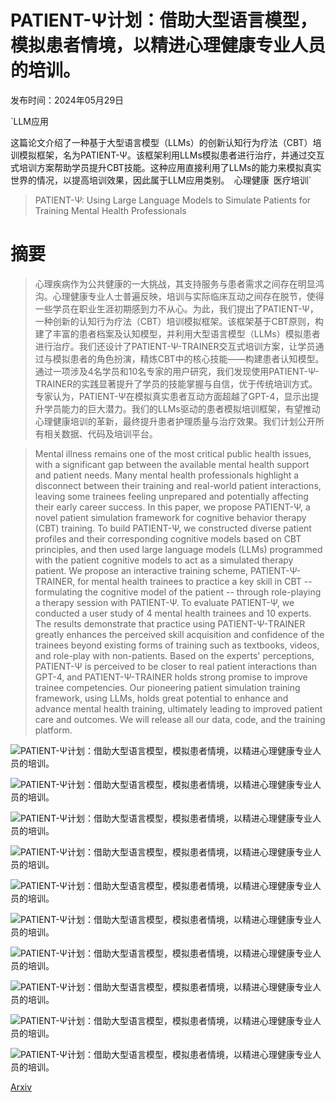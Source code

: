 # PATIENT-Ψ计划：借助大型语言模型，模拟患者情境，以精进心理健康专业人员的培训。

发布时间：2024年05月29日

`LLM应用

这篇论文介绍了一种基于大型语言模型（LLMs）的创新认知行为疗法（CBT）培训模拟框架，名为PATIENT-Ψ。该框架利用LLMs模拟患者进行治疗，并通过交互式培训方案帮助学员提升CBT技能。这种应用直接利用了LLMs的能力来模拟真实世界的情况，以提高培训效果，因此属于LLM应用类别。` `心理健康` `医疗培训`

> PATIENT-Ψ: Using Large Language Models to Simulate Patients for Training Mental Health Professionals

# 摘要

> 心理疾病作为公共健康的一大挑战，其支持服务与患者需求之间存在明显鸿沟。心理健康专业人士普遍反映，培训与实际临床互动之间存在脱节，使得一些学员在职业生涯初期感到力不从心。为此，我们提出了PATIENT-Ψ，一种创新的认知行为疗法（CBT）培训模拟框架。该框架基于CBT原则，构建了丰富的患者档案及认知模型，并利用大型语言模型（LLMs）模拟患者进行治疗。我们还设计了PATIENT-Ψ-TRAINER交互式培训方案，让学员通过与模拟患者的角色扮演，精炼CBT中的核心技能——构建患者认知模型。通过一项涉及4名学员和10名专家的用户研究，我们发现使用PATIENT-Ψ-TRAINER的实践显著提升了学员的技能掌握与自信，优于传统培训方式。专家认为，PATIENT-Ψ在模拟真实患者互动方面超越了GPT-4，显示出提升学员能力的巨大潜力。我们的LLMs驱动的患者模拟培训框架，有望推动心理健康培训的革新，最终提升患者护理质量与治疗效果。我们计划公开所有相关数据、代码及培训平台。

> Mental illness remains one of the most critical public health issues, with a significant gap between the available mental health support and patient needs. Many mental health professionals highlight a disconnect between their training and real-world patient interactions, leaving some trainees feeling unprepared and potentially affecting their early career success. In this paper, we propose PATIENT-Ψ, a novel patient simulation framework for cognitive behavior therapy (CBT) training. To build PATIENT-Ψ, we constructed diverse patient profiles and their corresponding cognitive models based on CBT principles, and then used large language models (LLMs) programmed with the patient cognitive models to act as a simulated therapy patient. We propose an interactive training scheme, PATIENT-Ψ-TRAINER, for mental health trainees to practice a key skill in CBT -- formulating the cognitive model of the patient -- through role-playing a therapy session with PATIENT-Ψ. To evaluate PATIENT-Ψ, we conducted a user study of 4 mental health trainees and 10 experts. The results demonstrate that practice using PATIENT-Ψ-TRAINER greatly enhances the perceived skill acquisition and confidence of the trainees beyond existing forms of training such as textbooks, videos, and role-play with non-patients. Based on the experts' perceptions, PATIENT-Ψ is perceived to be closer to real patient interactions than GPT-4, and PATIENT-Ψ-TRAINER holds strong promise to improve trainee competencies. Our pioneering patient simulation training framework, using LLMs, holds great potential to enhance and advance mental health training, ultimately leading to improved patient care and outcomes. We will release all our data, code, and the training platform.

![PATIENT-Ψ计划：借助大型语言模型，模拟患者情境，以精进心理健康专业人员的培训。](../../../paper_images/2405.19660/x1.png)

![PATIENT-Ψ计划：借助大型语言模型，模拟患者情境，以精进心理健康专业人员的培训。](../../../paper_images/2405.19660/x2.png)

![PATIENT-Ψ计划：借助大型语言模型，模拟患者情境，以精进心理健康专业人员的培训。](../../../paper_images/2405.19660/expert_trainee_skills.png)

![PATIENT-Ψ计划：借助大型语言模型，模拟患者情境，以精进心理健康专业人员的培训。](../../../paper_images/2405.19660/expert_assessment_components.png)

![PATIENT-Ψ计划：借助大型语言模型，模拟患者情境，以精进心理健康专业人员的培训。](../../../paper_images/2405.19660/accuracy.png)

![PATIENT-Ψ计划：借助大型语言模型，模拟患者情境，以精进心理健康专业人员的培训。](../../../paper_images/2405.19660/usability.png)

![PATIENT-Ψ计划：借助大型语言模型，模拟患者情境，以精进心理健康专业人员的培训。](../../../paper_images/2405.19660/inter_types.jpg)

![PATIENT-Ψ计划：借助大型语言模型，模拟患者情境，以精进心理健康专业人员的培训。](../../../paper_images/2405.19660/interface_1.jpg)

![PATIENT-Ψ计划：借助大型语言模型，模拟患者情境，以精进心理健康专业人员的培训。](../../../paper_images/2405.19660/interface_2.jpg)

![PATIENT-Ψ计划：借助大型语言模型，模拟患者情境，以精进心理健康专业人员的培训。](../../../paper_images/2405.19660/interface_3.jpg)

[Arxiv](https://arxiv.org/abs/2405.19660)